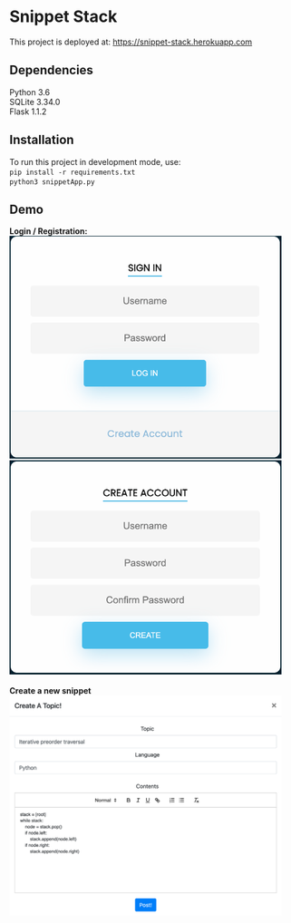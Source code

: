 # Snippet Stack
This project is deployed at: https://snippet-stack.herokuapp.com

## Dependencies
Python 3.6\
SQLite 3.34.0\
Flask 1.1.2


## Installation
To run this project in development mode, use:\
`pip install -r requirements.txt`\
`python3 snippetApp.py`


## Demo
<b>Login / Registration:</b>\
<img src="static/featureScreenshots/login.png" width="480">
<img src="static/featureScreenshots/registration.png" width="480">
<br>
<br>
<b>Create a new snippet</b>\
<img src="static/featureScreenshots/create_new_snippet.png" width="480">
